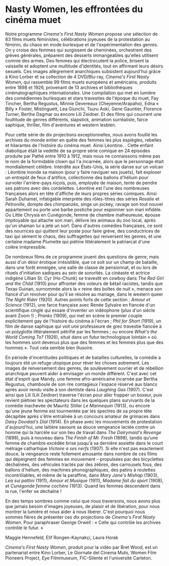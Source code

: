 # Nasty Women, les effrontées du cinéma muet

Notre programme _Cinema's First Nasty Women_ propose une sélection de 83 films muets féministes, célébrations joyeuses de la protestation au féminin, du chaos en mode burlesque et de l'expérimentation des genres. On y croise des femmes qui surgissent de cheminées, orchestrent des grèves générales, préparent des desserts immangeables qu'elles utilisent comme des armes. Des femmes qui électrocutent la police, brisent la vaisselle et adoptent une multitude d'identités, tout en affirmant leurs désirs sexuels. Ces images allègrement anarchiques subsistent aujourd'hui grâce à Kino Lorber et sa collection de 4 DVD/Blu-ray, _Cinema's First Nasty Women_, qui rassemble 99 films muets européens et américains, produits entre 1898 et 1926, provenant de 13 archives et bibliothèques cinématographiques internationales. Une compilation qui met en lumière des comédiennes burlesques et stars travesties de l'époque du muet, Fay Tincher, Bertha Regustus, Minnie Devereaux (Cheyenne/Arapaho), Edna « Billy » Foster, Mistinguett, Lea Giunchi, Tsuru Aoki, Gene Gauntier, Florence Turner, Berthe Dagmar ou encore Lili Zeidner. Et des films qui couvrent une foultitude de genres différents, slapstick, animation surréaliste, farce saphique, thriller, film d'aventures et western lesbien.

Pour cette série de dix projections exceptionnelles, nous avons fouillé les archives du monde entier en quête des femmes les plus espiègles, rebelles et hilarantes de l'histoire du cinéma muet. Ainsi Léontine... Cette enfant diabolique était la vedette de sa propre série comique en 24 épisodes produite par Pathé entre 1910 à 1912, mais nous ne connaissons même pas le nom de la formidable clown qui l'a incarnée, alors que le personnage était mondialement célèbre. Interdite aux États-Unis, la série danse sur un volcan : Léontine inonde sa maison (pour y faire naviguer ses jouets), fait exploser un entrepôt de feux d'artifice, collectionne des ballons d'hélium pour survoler l'arrière-pays niçois, puis, employée de maison, tente de pendre ses patrons avec des cordelettes. Léontine est l'une des nombreuses françaises alors en tête d'affiche de leurs propres séries comiques. Ainsi Sarah Duhamel, infatigable interprète des rôles-titres des séries _Rosalie_ et _Pétronille_, dompte des chimpanzés, singe un jockey, ravage son tout nouvel appartement ou porte une barbe postiche pour espionner son mari infidèle. Ou Little Chrysia en Cunégonde, femme de chambre malheureuse, épouse impitoyable qui attache son mari, délivre les animaux du zoo local, après qu'un shaman lui a jeté un sort. Dans d'autres comédies françaises, ce sont des nourrices qui quittent leur poste pour faire grève, des conductrices de taxi qui sèment le chaos, des suffragettes qui renversent les genres, et une certaine madame Plumette qui piétine littéralement le patriarcat d'une colère irrépressible.

De nombreux films de ce programme jouent des questions de genre, mais aussi d'un désir érotique irrésistible, que ce soit sur un champ de bataille, dans une forêt enneigée, une salle de classe de pensionnat, et ou lors de rituels d'initiation sadiques au sein de sororités. La cinéaste et actrice indigène Lillian St. Cyr (Ho-Chunk) se travestit en cowboy dans _The Red Girl and the Child_ (1910) pour affronter des voleurs de bétail racistes, tandis que Texas Guinan, surnommée alors la « reine des boîtes de nuit », menace son fiancé d'un revolver pour qu'il se résolve au mariage, dans le western queer _The Night Rider_ (1920). Autres points forts de cette section : _Amour et Science_ (1912), une farce française avec Renée Sylvaire en fiancée d'un scientifique cinglé qui essaie d'inventer un vidéophone (plus d'un siècle avant Zoom !) ; _Pranks_ (1909), qui met en scène le premier couple explicitement gay de l'histoire du cinéma à l'écran ; _Phil for Short_ (1919), un film de danse saphique qui voit une professeure de grec travestie fiancée à un polyglotte littéralement pétrifié par les femmes ; ou encore _What's the World Coming To?_ (1926), situé dans un futur technologique lointain « où les hommes sont devenus plus que des femmes et les femmes plus que des hommes ». Tout cela semble bien illusoire.

En période d'incertitudes politiques et de batailles culturelles, la comédie a toujours été un refuge utopique pour rêver les choses autrement. Les images de renversement des genres, de soulèvement ouvrier et de rébellion anarchique peuvent aider à envisager un monde différent. C'est avec cet état d'esprit que Mandy, une femme afro-américaine incarnée par Bertha Regustus, chamboule de son rire contagieux l'espace réservé aux blancs après avoir rendu visite à son dentiste dans _Laughing Gas_ (1907). C'est ainsi que Lili (Lili Zeidner) traverse l'écran pour aller frapper un boxeur, puis revient piétiner les spectateurs dans les quelques plans survivants de la comédie inachevée de Mauritz Stiller _Le Mannequin_ (1913), ou encore qu'une jeune femme est tourmentée par les spectres de sa propre tête décapitée après s'être entraînée à un concours amateur de grimaces dans _Daisy Doodad's Dial_ (1914). En phase avec les mouvements de protestation d'aujourd'hui, une laitière savoure sa douce vengeance lactée contre un homme qui la harcèle sur son lieu de travail dans _The Dairymaid's Revenge_ (1898), puis à nouveau dans _The Finish of Mr. Fresh_ (1898), tandis qu'une femme de chambre excédée brise jusqu'à sa dernière assiette dans le court métrage cathartique _Victoire a ses nerfs_ (1907). Si elle n'est pas exactement douce, la vengeance reste follement amusante dans nombre de ces films qui dépeignent des femmes en mouvement – propulsées par des bicyclettes déchaînées, des véhicules tractés par des zèbres, des carrousels fous, des ballons d'hélium, des machines phonographiques, des patins à roulettes incontrôlables, et même de la paraffine, dans _Mary Jane's Mishap_ (1903), _Lea sui pattini_ (1911), _Amour et Musique_ (1911), _Madame fait du sport_ (1908), et _Cunégonde femme cochère_ (1913). Quand les femmes descendent dans la rue, l'enfer se déchaîne !

En des temps sombres comme celui que nous traversons, nous avons plus que jamais besoin d'images joyeuses, de plaisir et de libération, pour nous montrer la lumière et nous aider à nous libérer. C'est pourquoi nous sommes fières de présenter ces dix projections de _Cinema's First Nasty Women_. Pour paraphraser George Orwell : « Celle qui contrôle les archives contrôle le futur. »

<div class="author">Maggie Hennefeld, Elif Rongen-Kaynakçi, Laura Horak</div>

_Cinema's First Nasty Women_, produit pour la vidéo par Bret Wood, est un partenariat entre Kino Lorber, Le Giornate del Cinema Muto, Women Film Pioneers Project, Eye Filmmuseum, FIC-Silente et l'université Carleton.
